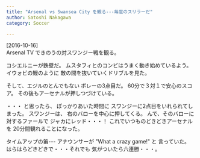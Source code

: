 ```yaml
---
title: "Arsenal vs Swansea City を観る---毎度のスリラーだ"
author: Satoshi Nakagawa
category: Soccer

---
```


[2016-10-16]  
Arsenal TV できのうの対スワンジー戦を観る。

 コシエルニーが鉄壁だ。
ムスタフィとのコンビはうまく動き始めているよう。
イウォビの鰻のように
敵の間を抜いていくドリブルを見た。

そして、エジルのとんでもない
ボレーの3点目だ。
60分で３対１で安心のスコア。
その後もアーセナルが押しつづけている。

<!--more-->

 ・・・
と思ったら、
ぽっかりあいた時間に
スワンジーに2点目をいれられてしまった。
スワンジーは、
右のバローを中心に押してくる。
んで、そのバローに対するファールで
ジャカにレッド・・・！
これでいつものどきどきアーセナルを
20分間観れることになった。

 タイムアップの笛---
アナウンサーが "What a crazy game!" と
言っていた。
はらはらどきどきで・・・それでも
気がついたら六連勝・・・。


